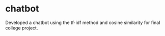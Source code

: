 # chatbot
Developed a chatbot using the tf-idf method and cosine similarity for final college project.
